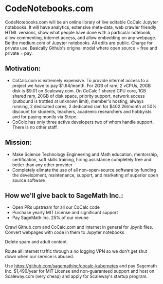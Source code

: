 # CodeNotebooks.com

CodeNotebooks.com will be an online library of live editable CoCalc Jupyter notebooks. It will have analytics, extensive meta-data, web crawler friendly HTML versions, show what people have done with a particular notebook, allow commenting, internet access, and allow embedding on any webpage. Be the medium.com of Jupyter notebooks. All edits are public. Charge for private use. Basically Github's original model where open source = free and private = pay.

## Motivation:

* CoCalc.com is extremely expensive. To provide internet access to a project we have to pay $1.64/month. For 2GB of ram, 2 vCPUs, 20GB disk is $9.01 on Scaleway.com. On CoCalc 1 shared CPU core, 1GB shared ram, 20GB of disk space, priority support, network access (outbound is trottled at unknown limit), member's hosting, always running, 2 dedicated cores, 2 dedicated ram for $402.26/month at 50% discount for students, teachers, academic researchers and hobbyists and for paying montly via Stripe.  
* CoColc has only three active developers two of whom handle support. There is no other staff.

## Mission: 

* Make Science Technology Engineering and Math education, mentorship, certification, soft skills training, hiring assistance completely free and better than any other provider
* Completely elimate the use of all non-open-source software by funding the development, maintenance, support, and marketing of superior open source software

## How we'll give back to SageMath Inc.:

* Open PRs upstream for all our CoCalc code
* Purchase yearly MIT License and significant support
* Pay SageMath Inc. 25% of our revune

Crawl Github.com and CoCalc.com and internet in general for .ipynb files. Convert webpages with code in them to Jupyter notebooks.

Delete spam and adult content.

Route all internet traffic through a no logging VPN so we don't get shut down when our service is abused.

Use https://github.com/sagemathinc/cocalc-kubernetes and pay Sagemath Inc. $1,499/year for MIT License and non-guaranteed support and host on Scaleway.com (very cheap) and apply for Scaleway's startup program.
